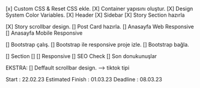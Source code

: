 [x] Custom CSS & Reset CSS ekle.
[X] Container yapısını oluştur.
[X] Design System Color Variables.
[X] Header
[X] Sidebar
[X] Story Section hazırla

[X] Story scrollbar design.
[] Post Card hazırla.
[] Anasayfa Web Responsive
[] Anasayfa Mobile Responsive

[] Bootstrap çalış.
[] Bootstrap ile responsive proje izle.
[] Bootstrap bağla.


[] Section
[] 
[] Responsive
[] SEO Check
[] Son donukunuşlar

EKSTRA:
[] Deffault scrollbar design. --> tiktok tipi










Start : 22.02.23
Estimated Finish : 01.03.23
Deadline : 08.03.23